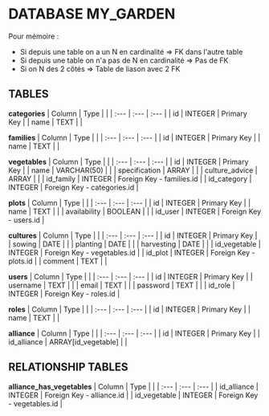 # DATABASE MY_GARDEN

Pour mémoire :

- Si depuis une table on a un N en cardinalité => FK dans l'autre table
- Si depuis une table on n'a pas de N en cardinalité => Pas de FK
- Si on N des 2 côtés => Table de liason avec 2 FK

## TABLES

**categories**
| Column | Type | |
| :--- | :--- | :--- |
| id | INTEGER | Primary Key |
| name | TEXT | |

**families**
| Column | Type | |
| :--- | :--- | :--- |
| id | INTEGER | Primary Key |
| name | TEXT | |

**vegetables**
| Column | Type | |
| :--- | :--- | :--- |
| id | INTEGER | Primary Key |
| name | VARCHAR(50) | |
| specification | ARRAY | |
| culture_advice | ARRAY | |
| id_family | INTEGER | Foreign Key - families.id |
| id_category | INTEGER | Foreign Key - categories.id |


**plots**
| Column | Type | |
| :--- | :--- | :--- |
| id | INTEGER | Primary Key |
| name | TEXT | |
| availability | BOOLEAN | |
| id_user | INTEGER | Foreign Key - users.id |

**cultures**
| Column | Type | |
| :--- | :--- | :--- |
| id | INTEGER | Primary Key |
| sowing | DATE | |
| planting | DATE | |
| harvesting | DATE | |
| id_vegetable | INTEGER | Foreign Key - vegetables.id |
| id_plot | INTEGER | Foreign Key - plots.id |
| comment | TEXT | |

**users**
| Column | Type | |
| :--- | :--- | :--- |
| id | INTEGER | Primary Key |
| username | TEXT | |
| email | TEXT | |
| password | TEXT | |
| id_role | INTEGER | Foreign Key - roles.id |

**roles**
| Column | Type | |
| :--- | :--- | :--- |
| id | INTEGER | Primary Key |
| name | TEXT | |

**alliance**
| Column | Type | |
| :--- | :--- | :--- |
| id | INTEGER | Primary Key |
| id_alliance | ARRAY[id_vegetable] | |

## RELATIONSHIP TABLES

**alliance_has_vegetables**
| Column | Type | |
| :--- | :--- | :--- |
| id_alliance | INTEGER | Foreign Key - alliance.id |
| id_vegetable | INTEGER | Foreign Key - vegetables.id |
